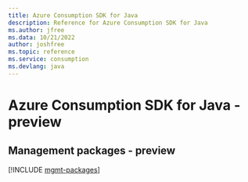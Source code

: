 ```yaml
---
title: Azure Consumption SDK for Java
description: Reference for Azure Consumption SDK for Java
ms.author: jfree
ms.data: 10/21/2022
author: joshfree
ms.topic: reference
ms.service: consumption
ms.devlang: java
---
```

# Azure Consumption SDK for Java - preview

## Management packages - preview
[!INCLUDE [mgmt-packages](consumption-mgmt-index.md)]